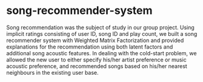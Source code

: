# song-recommender-system
 Song recommendation was the subject of study in our group project. Using implicit ratings consisting of user ID, song ID and play count, we built a song recommender system with Weighted Matrix Factorization and provided explanations for the recommendation using both latent factors and additional song acoustic features. In dealing with the cold-start problem, we allowed the new user to either specify his/her artist preference or music acoustic preference, and recommended songs based on his/her nearest neighbours in the existing user base.
